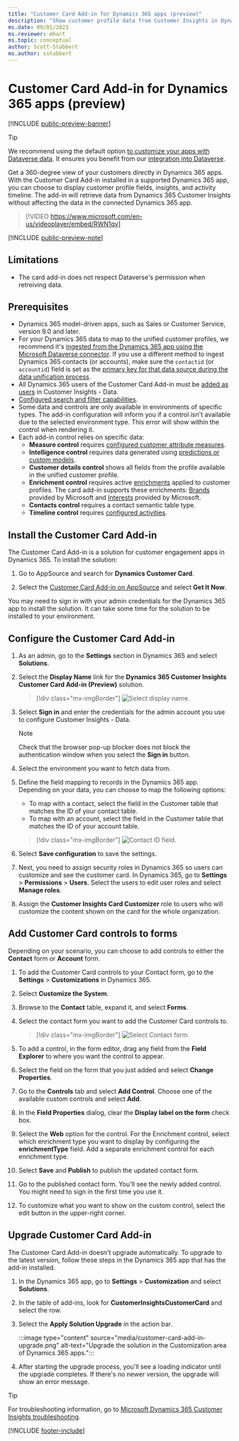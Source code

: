 ```yaml
---
title: "Customer Card Add-in for Dynamics 365 apps (preview)"
description: "Show customer profile data from Customer Insights in Dynamics 365 apps with this add-in."
ms.date: 09/01/2023
ms.reviewer: mhart
ms.topic: conceptual   
author: Scott-Stabbert
ms.author: sstabbert
---
```


# Customer Card Add-in for Dynamics 365 apps (preview)

[!INCLUDE [public-preview-banner](includes/public-preview-banner.md)]

> [!TIP]
> We recommend using the default option [to customize your apps with Dataverse data](/power-apps/maker/canvas-apps/connections/connection-common-data-service). It ensures you benefit from our [integration into Dataverse](integrate-d365-apps.md).

Get a 360-degree view of your customers directly in Dynamics 365 apps. With the Customer Card Add-in installed in a supported Dynamics 365 app, you can choose to display customer profile fields, insights, and activity timeline. The add-in will retrieve data from Dynamics 365 Customer Insights without affecting the data in the connected Dynamics 365 app.

> [!VIDEO https://www.microsoft.com/en-us/videoplayer/embed/RWN1qv]

[!INCLUDE [public-preview-note](includes/public-preview-note.md)]

## Limitations
- The card add-in does not respect Dataverse's permission when retreiving data.

## Prerequisites

- Dynamics 365 model-driven apps, such as Sales or Customer Service, version 9.0 and later.
- For your Dynamics 365 data to map to the unified customer profiles, we recommend it's [ingested from the Dynamics 365 app using the Microsoft Dataverse connector](connect-power-query.md). If you use a different method to ingest Dynamics 365 contacts (or accounts), make sure the `contactid` (or `accountid`) field is set as the [primary key for that data source during the data unification process](data-unification-map-tables.md#select-primary-key).
- All Dynamics 365 users of the Customer Card Add-in must be [added as users](permissions.md) in Customer Insights - Data.
- [Configured search and filter capabilities](search-filter-index.md).
- Some data and controls are only available in environments of specific types. The add-in configuration will inform you if a control isn't available due to the selected environment type. This error will show within the control when rendering it.
- Each add-in control relies on specific data:
  - **Measure control** requires [configured customer attribute measures](measures.md).
  - **Intelligence control** requires data generated using [predictions or custom models](predictions.md).
  - **Customer details control** shows all fields from the profile available in the unified customer profile.
  - **Enrichment control** requires active [enrichments](enrichment-manage.md) applied to customer profiles. The card add-in supports these enrichments: [Brands](enrichment-microsoft.md) provided by Microsoft and [Interests](enrichment-microsoft.md) provided by Microsoft.
  - **Contacts control** requires a contact semantic table type.
  - **Timeline control** requires [configured activities](activities.md).

## Install the Customer Card Add-in

The Customer Card Add-in is a solution for customer engagement apps in Dynamics 365. To install the solution:

1. Go to AppSource and search for **Dynamics Customer Card**.

1. Select the [Customer Card Add-in on AppSource](https://appsource.microsoft.com/product/dynamics-365/mscrm.dynamics_365_customer_insights_customer_card_addin?tab=Overview) and select **Get It Now**.

You may need to sign in with your admin credentials for the Dynamics 365 app to install the solution. It can take some time for the solution to be installed to your environment.

## Configure the Customer Card Add-in

1. As an admin, go to the **Settings** section in Dynamics 365 and select **Solutions**.

1. Select the **Display Name** link for the **Dynamics 365 Customer Insights Customer Card Add-in (Preview)** solution.

   > [!div class="mx-imgBorder"]
   > ![Select display name.](media/select-display-name.png "Select display name.")

1. Select **Sign in** and enter the credentials for the admin account you use to configure Customer Insights - Data.

   > [!NOTE]
   > Check that the browser pop-up blocker does not block the authentication window when you select the **Sign in** button.

1. Select the environment you want to fetch data from.

1. Define the field mapping to records in the Dynamics 365 app. Depending on your data, you can choose to map the following options:
   - To map with a contact, select the field in the Customer table that matches the ID of your contact table.
   - To map with an account, select the field in the Customer table that matches the ID of your account table.

   > [!div class="mx-imgBorder"]
   > ![Contact ID field.](media/contact-id-field.png "Contact ID field.")

1. Select **Save configuration** to save the settings.

1. Next, you need to assign security roles in Dynamics 365 so users can customize and see the customer card. In Dynamics 365, go to **Settings** > **Permissions** > **Users**. Select the users to edit user roles and select **Manage roles**.

1. Assign the **Customer Insights Card Customizer** role to users who will customize the content shown on the card for the whole organization.

## Add Customer Card controls to forms

Depending on your scenario, you can choose to add controls to either the **Contact** form or **Account** form.

1. To add the Customer Card controls to your Contact form, go to the **Settings** > **Customizations** in Dynamics 365.

1. Select **Customize the System**.

1. Browse to the **Contact** table, expand it, and select **Forms**.

1. Select the contact form you want to add the Customer Card controls to.

    > [!div class="mx-imgBorder"]
    > ![Select Contact form.](media/contact-active-forms.png "Select Contact form.")

1. To add a control, in the form editor, drag any field from the **Field Explorer** to where you want the control to appear.

1. Select the field on the form that you just added and select **Change Properties**.

1. Go to the **Controls** tab and select **Add Control**. Choose one of the available custom controls and select **Add**.

1. In the **Field Properties** dialog, clear the **Display label on the form** check box.

1. Select the **Web** option for the control. For the Enrichment control, select which enrichment type you want to display by configuring the **enrichmentType** field. Add a separate enrichment control for each enrichment type.

1. Select **Save** and **Publish** to publish the updated contact form.

1. Go to the published contact form. You'll see the newly added control. You might need to sign in the first time you use it.

1. To customize what you want to show on the custom control, select the edit button in the upper-right corner.

## Upgrade Customer Card Add-in

The Customer Card Add-in doesn't upgrade automatically. To upgrade to the latest version, follow these steps in the Dynamics 365 app that has the add-in installed.

1. In the Dynamics 365 app, go to **Settings** > **Customization** and select **Solutions**.

1. In the table of add-ins, look for **CustomerInsightsCustomerCard** and select the row.

1. Select the **Apply Solution Upgrade** in the action bar.

   :::image type="content" source="media/customer-card-add-in-upgrade.png" alt-text="Upgrade the solution in the Customization area of Dynamics 365 apps.":::

1. After starting the upgrade process, you'll see a loading indicator until the upgrade completes. If there's no newer version, the upgrade will show an error message.

> [!TIP]
> For troubleshooting information, go to [Microsoft Dynamics 365 Customer Insights troubleshooting](/troubleshoot/dynamics-365/customer-insights/welcome-customer-insights).

[!INCLUDE [footer-include](includes/footer-banner.md)]
